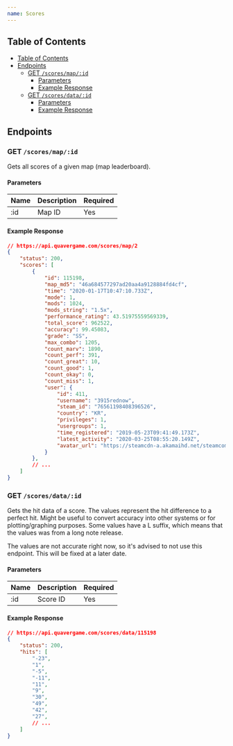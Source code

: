 ```yaml
---
name: Scores
---
```


## Table of Contents

- [Table of Contents](#table-of-contents)
- [Endpoints](#endpoints)
    - [GET `/scores/map/:id`](#get-%2Fscores%2Fmap%2F%3Aid)
        - [Parameters](#parameters)
        - [Example Response](#example-response)
    - [GET `/scores/data/:id`](#get-%2Fscores%2Fdata%2F%3Aid)
        - [Parameters](#parameters-1)
        - [Example Response](#example-response-1)

## Endpoints

### GET `/scores/map/:id`

Gets all scores of a given map (map leaderboard).

#### Parameters

| Name | Description | Required |
| ---- | ----------- | -------- |
| :id  | Map ID      | Yes      |

#### Example Response

```json
// https://api.quavergame.com/scores/map/2
{
    "status": 200,
    "scores": [
        {
            "id": 115198,
            "map_md5": "46a684577297ad20aa4a9128884fd4cf",
            "time": "2020-01-17T10:47:10.733Z",
            "mode": 1,
            "mods": 1024,
            "mods_string": "1.5x",
            "performance_rating": 43.51975559569339,
            "total_score": 962522,
            "accuracy": 99.45083,
            "grade": "SS",
            "max_combo": 1205,
            "count_marv": 1890,
            "count_perf": 391,
            "count_great": 10,
            "count_good": 1,
            "count_okay": 0,
            "count_miss": 1,
            "user": {
                "id": 411,
                "username": "3915rednow",
                "steam_id": "76561198408396526",
                "country": "KR",
                "privileges": 1,
                "usergroups": 1,
                "time_registered": "2019-05-23T09:41:49.173Z",
                "latest_activity": "2020-03-25T08:55:20.149Z",
                "avatar_url": "https://steamcdn-a.akamaihd.net/steamcommunity/public/images/avatars/f5/f588e676c153c8760681833b641a549be1fa1fcb_full.jpg"
            }
        },
        // ...
    ]
}
```

### GET `/scores/data/:id`

Gets the hit data of a score. The values represent the hit difference to a
perfect hit. Might be useful to convert accuracy into other systems or for
plotting/graphing purposes. Some values have a L suffix, which means that the
values was from a long note release.

The values are not accurate right now, so it's advised to not use this endpoint.
This will be fixed at a later date.

#### Parameters

| Name | Description | Required |
| ---- | ----------- | -------- |
| :id  | Score ID    | Yes      |

#### Example Response

```json
// https://api.quavergame.com/scores/data/115198
{
    "status": 200,
    "hits": [
        "-23",
        "1",
        "-5",
        "-11",
        "11",
        "9",
        "30",
        "49",
        "42",
        "27",
        // ...
    ]
}
```
